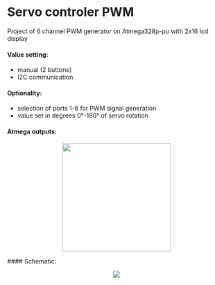 # Servo controler PWM

Project of 6 channel PWM generator on Atmega328p-pu with 2x16 lcd display

#### Value setting:
- manual (2 buttons) 
- I2C communication

#### Optionality:

- selection of ports 1-6 for PWM signal generation
- value set in degrees 0°-180° of servo rotation

#### Atmega outputs:
<p align="center">
  <img src="https://user-images.githubusercontent.com/64035334/177415453-028768e3-6a62-4fb3-acb5-83da4ea5b133.png" height = "250" />
</p>
#### Schematic:
<p align="center">
  <img src="https://user-images.githubusercontent.com/64035334/177413326-956a6e1d-d64c-422c-ac28-198a6ce9f48d.png" />
</p>
